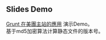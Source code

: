 

## Slides Demo

>
[Grunt 在美團主站的應用](http://slides.com/solome/mt-grunt/live#/) 演示Demo。  
基于md5加密算法计算静态文件的版本号。
